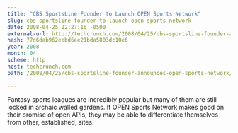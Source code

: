 ```yaml
---
title: "CBS SportsLine Founder to Launch OPEN Sports Network"
slug: cbs-sportsline-founder-to-launch-open-sports-network
date: 2008-04-25 22:27:16 -0500
external-url: http://techcrunch.com/2008/04/25/cbs-sportsline-founder-announces-open-sports-network/
hash: 77d6dab962eebd6ee21bda5803dc10e6
year: 2008
month: 04
scheme: http
host: techcrunch.com
path: /2008/04/25/cbs-sportsline-founder-announces-open-sports-network/

---
```


Fantasy sports leagues are incredibly popular but many of them are still locked in archaic walled gardens. If OPEN Sports Network makes good on their promise of open APIs, they may be able to differentiate themselves from other, established, sites.
